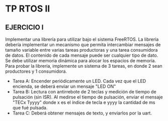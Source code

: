 # TP RTOS II
## EJERCICIO I

Implementar una librería para utilizar bajo el sistema FreeRTOS.
La librería debería implementar un mecanismo que permita intercambiar mensajes de
tamaño variable entre varias tareas productoras y una tarea consumidora de datos. El
contenido de cada mensaje puede ser cualquier tipo de dato. Se debe utilizar memoria
dinámica para alocar los espacios de memoria.
Para probar la librería, implemente un sistema de 3 tareas, en donde 2 sean productores y 1
consumidora.
- Tarea A: Encender periódicamente un LED. Cada vez que el LED encienda, se
deberá enviar un mensaje "LED ON"
- Tarea B: Lectura con antirrebote de 2 teclas y medición de tiempo de pulsación (sin
ISR). Al medirse el tiempo de pulsación, enviar el mensaje "TECx Tyyyy" donde x es
el índice de tecla e yyyy la cantidad de ms que fué pulsada.
- Tarea C: Deberá obtener mensajes de texto, y enviarlos por la uart.
